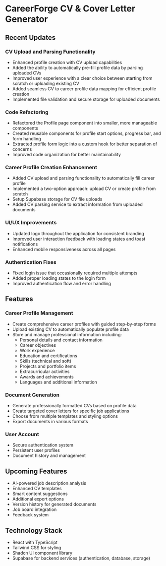 
# CareerForge CV & Cover Letter Generator

## Recent Updates

### CV Upload and Parsing Functionality
- Enhanced profile creation with CV upload capabilities
- Added the ability to automatically pre-fill profile data by parsing uploaded CVs
- Improved user experience with a clear choice between starting from scratch or uploading existing CV
- Added seamless CV to career profile data mapping for efficient profile creation
- Implemented file validation and secure storage for uploaded documents

### Code Refactoring
- Refactored the Profile page component into smaller, more manageable components
- Created reusable components for profile start options, progress bar, and form handling
- Extracted profile form logic into a custom hook for better separation of concerns
- Improved code organization for better maintainability

### Career Profile Creation Enhancement
- Added CV upload and parsing functionality to automatically fill career profile
- Implemented a two-option approach: upload CV or create profile from scratch
- Setup Supabase storage for CV file uploads
- Added CV parsing service to extract information from uploaded documents

### UI/UX Improvements
- Updated logo throughout the application for consistent branding
- Improved user interaction feedback with loading states and toast notifications
- Enhanced mobile responsiveness across all pages

### Authentication Fixes
- Fixed login issue that occasionally required multiple attempts
- Added proper loading states to the login form
- Improved authentication flow and error handling

## Features

### Career Profile Management
- Create comprehensive career profiles with guided step-by-step forms
- Upload existing CV to automatically populate profile data
- Store and manage professional information including:
  - Personal details and contact information
  - Career objectives
  - Work experience
  - Education and certifications
  - Skills (technical and soft)
  - Projects and portfolio items
  - Extracurricular activities
  - Awards and achievements
  - Languages and additional information

### Document Generation
- Generate professionally formatted CVs based on profile data
- Create targeted cover letters for specific job applications
- Choose from multiple templates and styling options
- Export documents in various formats

### User Account
- Secure authentication system
- Persistent user profiles
- Document history and management

## Upcoming Features
- AI-powered job description analysis
- Enhanced CV templates
- Smart content suggestions
- Additional export options
- Version history for generated documents
- Job board integration
- Feedback system

## Technology Stack
- React with TypeScript
- Tailwind CSS for styling
- Shadcn UI component library
- Supabase for backend services (authentication, database, storage)
